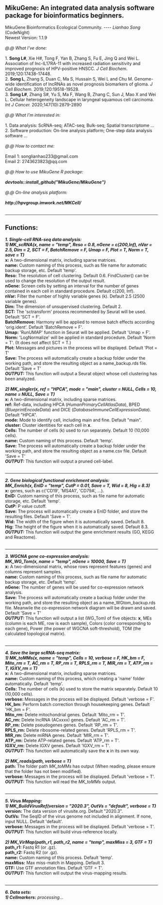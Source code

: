 <h2>MikuGene: An integrated data analysis software package for bioinformatics beginners.</h2>
MikuGene Bioinformatics Ecological Community. ---- <i>Lianhao Song</i> (CodeNight)<br>
Newest Version: 1.1.9<br>
<br>
<i>@.@ What I've done:</i><br>
<br>
1. <b>Song L#</b>, Xie H#, Tong F, Yan B, Zhang S, Fu E, Jing Q and Wei L. Association of lnc-IL17RA-11 with increased radiation sensitivity and improved prognosis of HPV-positive HNSCC. <i>J Cell Biochem.</i> 2019;120:17438-17448.<br>
2. <b>Song L</b>, Zhang S, Duan C, Ma S, Hussain S, Wei L and Chu M. Genome-wide identification of lncRNAs as novel prognosis biomarkers of glioma. <i>J Cell Biochem.</i> 2019;120:19518-19528.<br>
3. <b>Song L#</b>, Zhang S#, Yu S, Ma F, Wang B, Zhang C, Sun J, Mao X and Wei L. Cellular heterogeneity landscape in laryngeal squamous cell carcinoma. <i>Int J Cancer.</i> 2020;147(10):2879-2890<br>
<br>
<i>@.@ What I'm interested in:</i><br>
<br>
1. Data analysis: ScRNA-seq; ATAC-seq; Bulk-seq; Spatial transcriptome ... <br>
2. Software production: On-line analysis platform; One-step data analysis software ... <br>
<br>
<i>@.@ How to contact me:</i><br>
<br>
Email 1: songlianhao233@gmail.com <br>
Email 2: 2743623823@qq.com <br>
<br>
<i>@.@ How to use MikuGene R package:</i><br>
<br>
<b><i>devtools::install_github("MikuGene/MikuGene")</i></b><br>
<br>
<i>@.@ On-line analysis platform: </i><br>
<br>
<b><i>http://hpvgroup.imwork.net/MKCell/</i></b><br>
<br><hr>

<h2>Functions:</h2>
<b><i>1. Single-cell RNA-seq data analysis:</i></b><br>
<b><i>1) MK_scRNA(x, name = "temp", Reso = 0.8, nGene = c(200,Inf), nVar = 2.5, Dim = 2, SCT = F, BatchRemove = F, Umap = F, Plot = T, Norm = T, save = T)</i></b><br>
 <b>x:</b> A two-dimensional matrix, including sparse matrices.<br>
 <b>name:</b> Custom naming of this process, such as file name for automatic backup storage, etc. Default 'temp'.<br>
 <b>Reso:</b> The resolution of cell clustering. Default 0.6. FindCluster() can be used to change the resolution of the output result.<br>
 <b>nGene:</b> Screen cells by setting an interval for the number of genes contained in each cell in standard procedure. Default c(200, Inf).<br>
 <b>nVar:</b> Filter the number of highly variable genes (k). Default 2.5 (2500 variable genes).<br>
 <b>Dim:</b> The dimension of unsupervised clustering. Default 2.<br>
 <b>SCT:</b> The 'sctransform' process recommended by Seurat will be used. Default 'SCT = F'.<br>
 <b>BatchRemove:</b> Harmony will be applied to remove batch effects according 'orig.ident'. Default 'BatchRemove = F'.<br>
 <b>Umap:</b> 'RunUMAP' function in Seurat will be applied. Default 'Umap = F'.<br>
 <b>Norm:</b> 'LogNormalize' will be applied in standard procedure. Default 'Norm = T'. (It does not affect SCT = T.)<br>
 <b>Plot:</b> Messages and pictures in the process will be displayed. Default 'Plot = T'<br>
 <b>Save:</b> The process will automatically create a backup folder under the working path, and store the resulting object as a name_backup.rds file. Default 'Save = T'<br>
 <b><i>OUTPUT:</i></b> This function will output a Seurat object whose cell clustering has been analyzed.<br>
 <br>
<b><i>2) MK_singler(x, ref = "HPCA", mode = "main", cluster = NULL, Cells = 10, name = NULL, Save = T)</i></b><br>
 <b>x:</b> A two-dimensional matrix, including sparse matrices.<br>
 <b>ref:</b> Ref-data, including HPCA (<i>HumanPrimaryCellAtlasData</i>), BPED (<i>BlueprintEncodeData</i>) and DICE (<i>DatabaseImmuneCellExpressionData</i>). Default "HPCA".<br>
 <b>mode:</b> Mode to identify cell, including main and fine. Default "main".<br>
 <b>cluster:</b> Cluster identities for each cell in <b>x</b>.<br>
 <b>Cells:</b> The number of cells (k) used to run separately. Default 10 (10,000 cells).<br>
 <b>name:</b> Custom naming of this process. Default 'temp'.<br>
 <b>Save:</b> The process will automatically create a backup folder under the working path, and store the resulting object as a name.csv file. Default 'Save = T'<br>
 <b><i>OUTPUT:</i></b> This function will output a pruned cell-label.<br>
 <br><hr>
<b><i>2. Gene biological functional enrichment analysis:</i></b><br>
<b><i>MK_Enrich(x, EnID = "temp", CutP = 0.01, Save = T, Wid = 8, Hig = 8.3)</i></b><br>
 <b>x:</b> genes, such as c('CD19', 'MS4A1', 'CD79A', ...).<br>
 <b>EnID:</b> Custom naming of this process, such as file name for automatic storage, etc. Default 'temp'.<br>
 <b>CutP:</b> P value cutoff.<br>
 <b>Save:</b> The process will automatically create a EnID folder, and store the resulting files. Default 'Save = T'.<br>
 <b>Wid:</b> The width of the figure when it is automatically saved. Default 8.<br>
 <b>Hig:</b> The height of the figure when it is automatically saved. Default 8.3.<br>
 <b><i>OUTPUT:</i></b> This function will output the gene enrichment results (GO, KEGG and Reactome).<br>
 <br><hr>
<b><i>3. WGCNA gene co-expression analysis:</i></b><br>
<b><i>MK_WG_Tom(x, name = "temp", nGene = 10000, Save = T)</i></b><br>
 <b>x:</b> A two-dimensional matrix, whose rows represent features (genes) and columns represent samples.<br>
 <b>name:</b> Custom naming of this process, such as file name for automatic backup storage, etc. Default 'temp'.<br>
 <b>nGene:</b> The number of genes will be used for co-expression network analysis.<br>
 <b>Save:</b> The process will automatically create a backup folder under the working path, and store the resulting object as a name_WGtom_backup.rds file. Meanwile the co-expression network diagram will be drawn and saved. Default 'Save = T'<br>
 <b><i>OUTPUT:</i></b> This function will output a list (WG_Tom) of five objects: <b>x</b>, MEs (column is each ME, row is each sample), Colors (color corresponding to each gene), Power (the power of WGCNA soft-threshold), TOM (the calculated topological matrix).<br>
 <br><hr>
<b><i>4. Save the large scRNA-seq matrix:</i></b><br>
<b><i>1) MK_toMMs(x, name = "temp", Cells = 10, verbose = F, HK_bm = F, Mito_rm = T, AC_rm = T, RP_rm = T, RPLS_rm = T, MIR_rm = T, ATP_rm = T, IGXV_rm = T)</i></b><br>
 <b>x:</b> A two-dimensional matrix, including sparse matrices.<br>
 <b>name:</b> Custom naming of this process, which creating a 'name' folder automatically. Default 'temp'.<br>
 <b>Cells:</b> The number of cells (k) used to store the matrix separately. Default 10 (10,000 cells).<br>
 <b>verbose:</b> Messages in the process will be displayed. Default 'verbose = F'.<br>
 <b>HK_bm:</b> Perform batch correction through housekeeping genes. Default 'HK_bm = F'.<br>
 <b>Mito_rm:</b> Delete mitochondrial genes. Default 'Mito_rm = T'.<br>
 <b>AC_rm:</b> Delete lncRNA (ACxxxx) genes. Default 'AC_rm = T'.<br>
 <b>RP_rm:</b> Delete pseudogenes genes. Default 'RP_rm = T'.<br>
 <b>RPLS_rm:</b> Delete ribosome-related genes. Default 'RPLS_rm = T'.<br>
 <b>MIR_rm:</b> Delete miRNA genes. Default 'MIR_rm = T'.<br>
 <b>ATP_rm:</b> Delete ATP-related genes. Default 'ATP_rm = T'.<br>
 <b>IGXV_rm:</b> Delete IGXV genes. Default 'IGXV_rm = T'.<br>
 <b><i>OUTPUT:</i></b> This function will automatically save the <b>x</b> in its own way.<br>
 <br>
<b><i>2) MK_reads(path, verbose = T)</i></b><br>
 <b>path:</b> The folder path <i>MK_toMMs</i> has output (When reading, please ensure that the folder has not been modified).<br>
 <b>verbose:</b> Messages in the process will be displayed. Default 'verbose = T'.<br>
 <b><i>OUTPUT:</i></b> This function will read the <i>MK_toMMs</i> output.<br>
 <br><hr>
<b><i>5. Virus Mapping:</i></b><br>
<b><i>1) MK_BuildVirusRef(version = "2020.3", OutVs = "default", verbose = T)</i></b><br>
 <b>version:</b> The data version of virusite.org. Default "2020.3".<br>
 <b>OutVs:</b> The SeqID of the virus genome not included in alignment. If none, input NULL. Default 'default'.<br>
 <b>verbose:</b> Messages in the process will be displayed. Default 'verbose = T'.<br>
 <b><i>OUTPUT:</i></b> This function will build virus-reference locally.<br>
 <br>
<b><i>2) MK_VirMap(path_r1, path_r2, name = "temp", maxMiss = 3, GTF = T)</i></b><br>
 <b>path_r1:</b> Fastq R1 (or .gz).<br>
 <b>path_r2:</b> Fastq R2 (or .gz).<br>
 <b>name:</b> Custom naming of this process. Default 'temp'.<br>
 <b>maxMiss:</b> Max miss-match in Mapping. Default 3.<br>
 <b>GTF:</b> Use GTF annotation files. Default 'GTF = T'.<br>
 <b><i>OUTPUT:</i></b> This function will output the virus-mapping results.<br>
 <br><hr>
<b><i>6. Data sets:</i></b><br>
<i><b>1) Cellmarkers:</b> processing...</i><br>
